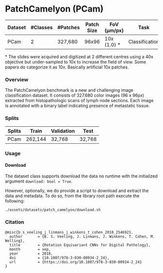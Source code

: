 # PatchCamelyon (PCam)

| Dataset | #Classes | #Patches | Patch Size | FoV (μm/px) | Task | Cancer Type |
|---|---|---|---|---| ---| ---|
| PCam | 2 | 327,680 | 96x96 | 10x (1.0) \* | Classification | Breast |

\* The slides were acquired and digitized at 2 different centres using a 40x objective but under-sampled to 10x to increase the field of view. Some papers do categorize it as 10x. Basically artificial 10x patches.

### Overview

The PatchCamelyon benchmark is a new and challenging image classification dataset. It consists of 327.680 color images (96 x 96px) extracted from histopathologic scans of lymph node sections. Each image is annotated with a binary label indicating presence of metastatic tissue.

### Splits

| Splits | Train | Validation | Test |
|---|---|---|---|
| PCam | 262,144 | 32,768 | 32,768 |


### Usage

#### Download
The dataset class supports download the data no runtime with the initialized argument
`download: bool = True`.

However, optionally, we do provide a script to download and extract the data and metadata.
To do so, from the library root path execute the following:
```sh
./assets/datasets/patch_camelyon/download.sh
```

### Citation
```
@misc{b_s_veeling_j_linmans_j_winkens_t_cohen_2018_2546921,
  author       = {B. S. Veeling, J. Linmans, J. Winkens, T. Cohen, M. Welling},
  title        = {Rotation Equivariant CNNs for Digital Pathology},
  month        = sep,
  year         = 2018,
  doi          = {10.1007/978-3-030-00934-2_24},
  url          = {https://doi.org/10.1007/978-3-030-00934-2_24}
}
```
